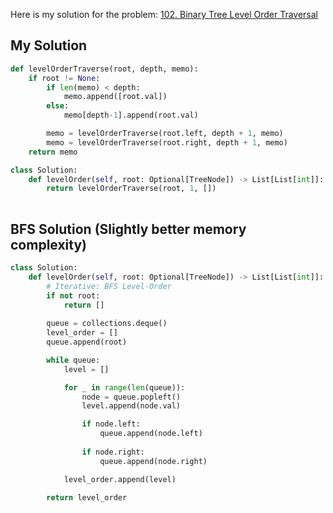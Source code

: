 Here is my solution for the problem: [102. Binary Tree Level Order Traversal](https://leetcode.com/problems/binary-tree-level-order-traversal/)


## My Solution

```python
def levelOrderTraverse(root, depth, memo):
    if root != None:
        if len(memo) < depth:
            memo.append([root.val])
        else:
            memo[depth-1].append(root.val)

        memo = levelOrderTraverse(root.left, depth + 1, memo)
        memo = levelOrderTraverse(root.right, depth + 1, memo)
    return memo

class Solution:
    def levelOrder(self, root: Optional[TreeNode]) -> List[List[int]]:
        return levelOrderTraverse(root, 1, []) 
        
```


## BFS Solution (Slightly better memory complexity)

```python
class Solution:
    def levelOrder(self, root: Optional[TreeNode]) -> List[List[int]]:
        # Iterative: BFS Level-Order 
        if not root:
            return []
        
        queue = collections.deque()
        level_order = []
        queue.append(root)

        while queue:
            level = []

            for _ in range(len(queue)):
                node = queue.popleft()
                level.append(node.val)

                if node.left:
                    queue.append(node.left)
                
                if node.right:
                    queue.append(node.right)

            level_order.append(level)

        return level_order

```
